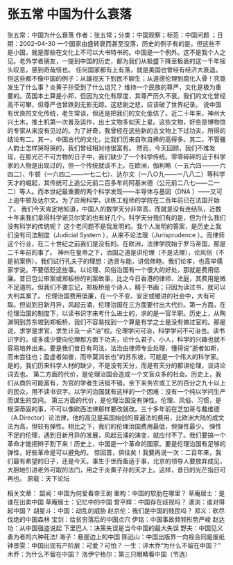# 张五常  中国为什么衰落

张五常：中国为什么衰落
作者：张五常；分类：中国观察；标签：中国问题 ；日期：2002-04-30
一个国家由盛转衰而甚至没落，历史的例子有的是。但这些不是小国，就是那些在文化上不可以大书特书的。中国是一个例外。这不是我个人之见。老外学者朋友，一提到中国的历史，都为我们从极盛下降至极衰的这一千年摇头叹息，感到奇哉怪也。
任何国家都有上有落，就是美国也曾经有经济大衰退。但这些都不像中国的例子：从雄视天下到民不聊生；从道德伦理到腐化入骨！究竟发生了什么事？炎黄子孙受到了什么诅咒？
维持一个民族的尊严，文化是极为重要的。英国本土算是小邦，但因为文化有厚度，其尊严历久不衰。我们的文化曾经高不可攀，但尊严也曾跌到无影无踪。这悲剧之悲，应该破了世界纪录。
说中国有优良的文化传统，老生常谈，但还是把我们的文化低估了。近二十年来，神州大兴土木，推土机第一次普及运作，出土文物多如天上星。这些文物，好些是博物馆的专家从来没有见过的。为了好奇，我曾经在这些新的古文物上下过功夫，所得的结论有二。其一，中国古代的文化，比我们历来自吹自捧的高得多。其二，不管骚人韵士怎样哭呀哭的，我们曾经相对地很富有。
然而，今天回顾，我们不难发现，在那光芒不可方物的日子中，我们缺少了一个科学传统。零零碎碎的近于科学家的人物是出现过的，但一个传统就谈不上。在欧洲，伽利略（一五六四——一六四二）、牛顿（一六四二——一七二七）、达尔文（一八○九——一八八二）等科学天才的崛起，其传统可上追公元前二百多年的阿基米德（公元前二八七——二一二）等人。而本世纪最重要的两个科学发现——半导体与基因（DNA ）——又可上追牛顿及达尔文。为了应用科学，训练工程师的学院在二百年前已在法国开始了。
我们今天肯定地知道，中国人的数学天分非常高，而就是没有连结队，近数十年来我们拿得科学诺贝尔奖的也有好几个。科学天分我们有的是，但为什么我们没有科学的传统呢？
这个老问题不是我发明的。我个人发明的答案，是历史上我们没有司法制度（Judicial System ），从来不论法理（Jurisprudence ）。而律师这个行业，在二十世纪之前我们是没有的。在欧洲，法律学院始于罗马帝国，那是二千年前的事了。
神州在皇帝之下，治国之道是讲伦理（不是法理），论风俗（不是前案例）。我们试行孔夫子的理想：选贤与能，讲信修睦。我们论孝，也高举儒家学说。不要低贬这些事。以论理、风俗治国有一个很大的好处，那就是费用低廉。昔日包公审案或郑板桥的判案故事，比之今日香港的律师、法庭，其费用是微不足道的。但我们不要忘记，郑板桥是个诗人，精于书画；只因为读过书，就可以大判其案了。
伦理治国费用低廉，在一个不变、安定或缓进的社会中，大有可取。但说到日新月异，风起云涌，伦理治国在三方面要付出大代价。第一方面，在伦理治国的制度下，以读书识字来考什么进士的，求的是一官半职。历史上，从陶渊明到苏东坡到郑板桥，我们不容易找到一个算是有学之士是没有做过官的。那是说，求学是求官，求生计及一点“治”权。伦理学问可治，科学学问不可治也。读书识字的，或多或少要向伦理那方面下功夫，论什么君子、小人，科学的兴趣也就不容易培养出来。要是我们昔日有司法，法治由律师专业处理，懂得说“逝者如斯，而未尝往也；盈虚者如彼，而卒莫消长也”的苏东坡，可能是一个伟大的科学家。
是的，我们历来科学人材的缺少，不是没有天分，而是有天分的都讲伦理，谈诗论词去也。
第二方面的代价，是伦理治国会造成一个文盲众多的社会。历史上，我们从商的可能富有，为官的学者生活挺不错。余下来务农或工艺的百分之九十以上的民众，用不读书识字。以学问治国就有这样的一个困难：没有一个纯以学问生产而谋生的空间。
第三方面的代价，是伦理治国没有弹性。伦理、风俗、习惯，是根深蒂固的事，不可以像欧西法律那样要改就改。三十多年前在芝加哥与戴维德（A.Director）论法律，他的高见是英国始创的普遍法的费用，比欧洲大陆的成文法为高，但较有弹性。相比之下，我们的伦理治国费用最低，但弹性最少。
弹性不足的伦理，遇到日新月异的发展，风起云涌的演变，就应付不了。我们要搞一个革命才能把辫子割下来！历史上，中国是一个革命的国家。要是伦理治国有足够的弹性，好些革命是可以避免的。
惊回首，俱往矣！我要再说一次：二百年来，我们最有希望的日子，还是今天。事生于世而备适于事，北京的领导人要放弃成见，大胆地引进老外可取的法门，用之于炎黄子孙的天才上。这样，昔日的光芒指日可再也。
原载：天下论坛

相关文章：
韶闻：中国为何爱看帝王剧
重构：中国的软肋在哪里？
草庵居士：是谁在出卖中国
草庵居士：记忆中的中国
曾平辉：中国存在歧视吗？
潇浏：谁对得起中国？
胡星斗：中国：动乱的威胁
赵京伦：我们是中国的贱民吗？
郑义：砍尽伐绝的中国森林
宝剑：给贫穷落后的中国点穴
伊铭：中国事故频频形势严峻
赵达功：从中国强盗说起
下里巴人：决策失误是当今中国的最大失误
野夫：中国见义勇为者的六种死法!
海子：悬崖边上的中国
陈远山：中国出版界一向视合同是废纸
钟景雯：中国出现有产阶层：可爱？可怕？
一生：评木乔“为什么不留在中国？”
木乔：为什么不留在中国？
洛伊宁格尔：第三只眼睛看中国（节选）